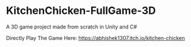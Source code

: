 # KitchenChicken-FullGame-3D
A 3D game project made from scratch in Unity and C#

Directly Play The Game Here: 
https://abhishek1307.itch.io/kitchen-chicken
